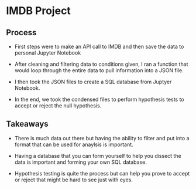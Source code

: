 # IMDB Project
 
## Process

- First steps were to make an API call to IMDB and then save the data to personal Jupyter Notebook

- After cleaning and filtering data to conditions given, I ran a function that would loop through the entire data to pull information into a JSON file.

- I then took the JSON files to create a SQL database from Juptyer Notebook.

- In the end, we took the condensed files to perform hypothesis tests to accept or reject the null hypothesis.

## Takeaways

- There is much data out there but having the ability to filter and put into a format that can be used for anaylsis is important.

- Having a database that you can form yourself to help you dissect the data is important and forming your own SQL database.

- Hypothesis testing is quite the process but can help you prove to accept or reject that might be hard to see just with eyes.
